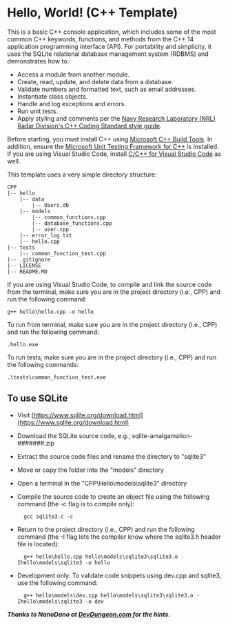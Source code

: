 # Hello, World! (C++ Template)

This is a basic C++ console application, which includes some of the most common C++ keywords, functions, and methods from the C++ 14 application programming interface (API). For portability and simplicity, it uses the SQLite relational database management system (RDBMS) and demonstrates how to:

- Access a module from another module.
- Create, read, update, and delete data from a database.
- Validate numbers and formatted text, such as email addresses.
- Instantiate class objects.
- Handle and log exceptions and errors.
- Run unit tests.
- Apply styling and comments per the [Navy Research Laboratory (NRL) Radar Division's C++ Coding Standard style guide](https://apps.dtic.mil/dtic/tr/fulltext/u2/a640901.pdf).

Before starting, you must install C++ using [Microsoft C++ Build Tools](https://visualstudio.microsoft.com/visual-cpp-build-tools/). In addition, ensure the [Microsoft Unit Testing Framework for C++](https://docs.microsoft.com/en-us/visualstudio/test/writing-unit-tests-for-c-cpp?view=vs-2019) is installed. If you are using Visual Studio Code, install [C/C++ for Visual Studio Code](https://marketplace.visualstudio.com/items?itemName=ms-vscode.cpptools) as well.

This template uses a very simple directory structure:

    CPP
    |-- hello
        |-- data
            |-- Users.db
        |-- models
            |-- common_functions.cpp
            |-- database_functions.cpp
            |-- user.cpp
        |-- error_log.txt
        |-- hello.cpp
    |-- tests
        |-- common_function_test.cpp
    |-- .gitignore
    |-- LICENSE
    |-- README.MD

If you are using Visual Studio Code, to compile and link the source code from the terminal, make sure you are in the project directory (i.e., CPP) and run the following command:

    g++ hello\hello.cpp -o hello

To run from terminal, make sure you are in the project directory (i.e., CPP) and run the following command:

    .hello.exe

To run tests, make sure you are in the project directory  (i.e., CPP) and run the following commands:

    .\tests\common_function_test.exe

## To use SQLite

- Visit [https://www.sqlite.org/download.html](https://www.sqlite.org/download.html)
- Download the SQLite source code, e.g., sqlite-amalgamation-#######.zip
- Extract the source code files and rename the directory to "sqlite3"
- Move or copy the folder into the "models" directory
- Open a terminal in the "CPP\Hello\models\sqlite3" directory
- Compile the source code to create an object file using the following command (the -c flag is to compile only):

        gcc sqlite3.c -c

- Return to the project directory (i.e., CPP) and run the following command (the -I flag lets the compiler know where the sqlite3.h header file is located):

        g++ hello\hello.cpp hello\models\sqlite3\sqlite3.o -Ihello\models\sqlite3 -o hello

- Development only: To validate code snippets using dev.cpp and sqlite3, use the following command:

        g++ hello\models\dev.cpp hello\models\sqlite3\sqlite3.o -Ihello\models\sqlite3 -o dev

***Thanks to NanoDano at [DevDungeon.com](https://www.devdungeon.com/content/compiling-sqlite3-c) for the hints.***
